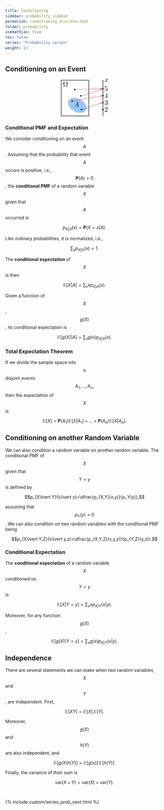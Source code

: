 ```yaml
---
title: Conditioning
sidebar: probability_sidebar
permalink: conditioning_discrete.html
folder: probability
usemathjax: true
toc: false
series: "Probability series"
weight: 13
---
```


## Conditioning on an Event

<p align="center">
  <img src="images/prob/conditioning.png" style="width:150px;height:auto;"/>
</p>

### Conditional PMF and Expectation

We consider conditioning on an event $$A$$. Assuming that the probability that event $$A$$ occurs is positive, i.e., $$\mathbf{P}(A)>0$$, the **conditional PMF** of a random variable $$X$$ given that $$A$$ occurred is

$$p_{X\lvert A}(x)=\mathbf{P}(X=x\lvert A).$$

Like ordinary probabilities, it is normalized, i.e.,

$$\sum_{x}p_{X\lvert A}(x)=1.$$

The **conditional expectation** of $$X$$ is then

$$\mathbb{E}[X\lvert A]=\sum_{x}xp_{X\lvert A}(x).$$

Given a function of $$X$$, $$g(X)$$, its conditional expectation is

$$\mathbb{E}[g(X)\lvert A]=\sum_{x}g(x)p_{X\lvert A}(x).$$

### Total Expectation Theorem

If we divide the sample space into $$n$$ disjoint events $$A_1,\ldots,A_n,$$ then the expectation of $$X$$ is

$$\mathbb{E}[X]=\mathbf{P}(A_1)\mathbb{E}[X\lvert A_1]+\ldots+\mathbf{P}(A_n)\mathbb{E}[X\lvert A_n].$$


## Conditioning on another Random Variable

We can also condition a random variable on another random variable. The conditional PMF of $$X$$ given that $$Y=y$$ is defined by

$$p_{X\lvert Y}(x\lvert y)=\dfrac{p_{X,Y}(x,y)}{p_Y(y)},$$

assuming that $$p_Y(y)>0$$. We can also condition on two random variables with the conditional PMF being

$$p_{X\lvert Y,Z}(x\lvert y,z)=\dfrac{p_{X,Y,Z}(x,y,z)}{p_{Y,Z}(y,z)}.$$

### Conditional Expectation

The **conditional expectation** of a random variable $$X$$ conditioned on $$Y=y$$ is

$$\mathbb{E}[X\lvert Y=y]=\sum_{x}xp_{X\lvert Y}(x\lvert y).$$

Moreover, for any function $$g(X)$$,

$$\mathbb{E}[g(X)\lvert Y=y]=\sum_{x}g(x)p_{X\lvert Y}(x\lvert y).$$

## Independence

There are several statements we can make when two random variables, $$X$$ and $$Y$$, are independent. First,

$$\mathbb{E}[XY]=\mathbb{E}[X]\,\mathbb{E}[Y].$$

Moreover, $$g(X)$$ and $$h(Y)$$ are also independent, and

$$\mathbb{E}[g(X)h(Y)]=\mathbb{E}[g(x)]\,\mathbb{E}[h(Y)].$$

Finally, the variance of their sum is

$$\mathrm{var}(X+Y)=\mathrm{var}(X)+\mathrm{var}(Y).$$

<br>

{% include custom/series_prob_next.html %}
